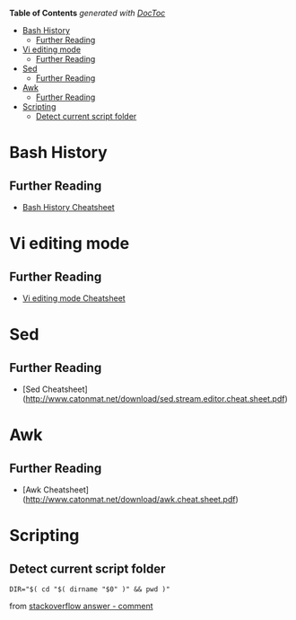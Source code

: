 **Table of Contents**  *generated with [DocToc](http://doctoc.herokuapp.com/)*

- [Bash History](#bash-history)
	- [Further Reading](#further-reading)
- [Vi editing mode](#vi-editing-mode)
	- [Further Reading](#further-reading)
- [Sed](#sed)
	- [Further Reading](#further-reading)
- [Awk](#awk)
	- [Further Reading](#further-reading)
- [Scripting](#scripting)
	- [Detect current script folder](#detect-current-script-folder)

# Bash History

## Further Reading

- [Bash History Cheatsheet](http://www.catonmat.net/download/bash-history-cheat-sheet.pdf)


# Vi editing mode

## Further Reading

- [Vi editing mode Cheatsheet](http://www.catonmat.net/download/bash-vi-editing-mode-cheat-sheet.pdf)

# Sed

## Further Reading

- [Sed Cheatsheet] (http://www.catonmat.net/download/sed.stream.editor.cheat.sheet.pdf)

# Awk

## Further Reading

- [Awk Cheatsheet] (http://www.catonmat.net/download/awk.cheat.sheet.pdf)

# Scripting

## Detect current script folder

`DIR="$( cd "$( dirname "$0" )" && pwd )"`

from [stackoverflow answer - comment](http://stackoverflow.com/questions/59895/can-a-bash-script-tell-what-directory-its-stored-in#comment3818043_246128)
